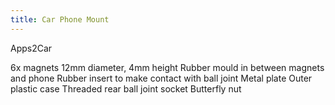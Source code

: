 ```yaml
---
title: Car Phone Mount
---
```


Apps2Car

6x magnets 12mm diameter, 4mm height
Rubber mould in between magnets and phone
Rubber insert to make contact with ball joint
Metal plate
Outer plastic case
Threaded rear ball joint socket
Butterfly nut
